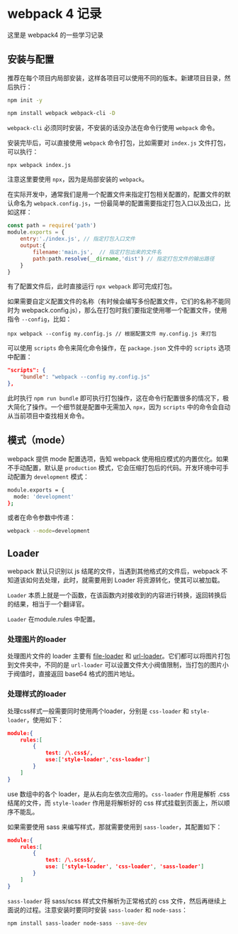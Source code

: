 # webpack 4 记录
这里是 webpack4 的一些学习记录
## 安装与配置
推荐在每个项目内局部安装，这样各项目可以使用不同的版本。新建项目目录，然后执行：
```bash
npm init -y

npm install webpack webpack-cli -D
```
`webpack-cli` 必须同时安装，不安装的话没办法在命令行使用 `webpack` 命令。

安装完毕后，可以直接使用 `webpack` 命令打包，比如需要对 `index.js` 文件打包，可以执行：
```bash
npx webpack index.js
```
注意这里要使用 `npx`，因为是局部安装的 `webpack`。

在实际开发中，通常我们是用一个配置文件来指定打包相关配置的，配置文件的默认命名为 `webpack.config.js`，一份最简单的配置需要指定打包入口以及出口，比如这样：
```js
const path = require('path')
module.exports = {
    entry:'./index.js', // 指定打包入口文件
    output:{ 
        filename:'main.js',  // 指定打包出来的文件名
        path:path.resolve(__dirname,'dist') // 指定打包文件的输出路径
    }
}
```
有了配置文件后，此时直接运行 `npx webpack` 即可完成打包。

如果需要自定义配置文件的名称（有时候会编写多份配置文件，它们的名称不能同时为 webpack.config.js），那么在打包时我们要指定使用哪一个配置文件，使用指令 `--config`，比如：
```
npx webpack --config my.config.js // 根据配置文件 my.config.js 来打包
```
可以使用 `scripts` 命令来简化命令操作，在 `package.json` 文件中的 `scripts` 选项中配置：
```json
"scripts": {
    "bundle": "webpack --config my.config.js"
},
```
此时执行 `npm run bundle` 即可执行打包操作，这在命令行配置很多的情况下，极大简化了操作。一个细节就是配置中无需加入 `npx`，因为 `scripts` 中的命令会自动从当前项目中查找相关命令。
## 模式（mode）
webpack 提供 mode 配置选项，告知 webpack 使用相应模式的内置优化。如果不手动配置，默认是 `production` 模式，它会压缩打包后的代码。开发环境中可手动配置为 `development` 模式：
```bash
module.exports = {
  mode: 'development'
};
```
或者在命令参数中传递：
```bash
webpack --mode=development
```
## Loader
webpack 默认只识别以 js 结尾的文件，当遇到其他格式的文件后，webpack 不知道该如何去处理，此时，就需要用到 Loader 将资源转化，使其可以被加载。

`Loader` 本质上就是一个函数，在该函数内对接收到的内容进行转换，返回转换后的结果，相当于一个翻译官。

`Loader` 在module.rules 中配置。

### 处理图片的loader
处理图片文件的 loader 主要有 [file-loader](https://www.webpackjs.com/loaders/file-loader/) 和 [url-loader](https://www.webpackjs.com/loaders/url-loader/)。它们都可以将图片打包到文件夹中，不同的是 `url-loader` 可以设置文件大小阀值限制，当打包的图片小于阀值时，直接返回 base64 格式的图片地址。

### 处理样式的loader
处理css样式一般需要同时使用两个loader，分别是 `css-loader` 和 `style-loader`，使用如下：
```json
module:{
    rules:[
        {
            test: /\.css$/,
            use:['style-loader','css-loader']
        }
    ]
}
```
use 数组中的各个 loader，是从右向左依次应用的。`css-loader` 作用是解析 .css 结尾的文件，而 `style-loader` 作用是将解析好的 css 样式挂载到页面上，所以顺序不能乱。

如果需要使用 sass 来编写样式，那就需要使用到 `sass-loader`，其配置如下：
```json
module:{
    rules:[
        {
            test: /\.scss$/,
            use: ['style-loader', 'css-loader', 'sass-loader']
        }
    ]
}
```
`sass-loader` 将 sass/scss 样式文件解析为正常格式的 css 文件，然后再继续上面说的过程。注意安装时要同时安装 `sass-loader` 和 `node-sass`：
```bash
npm install sass-loader node-sass --save-dev
```

